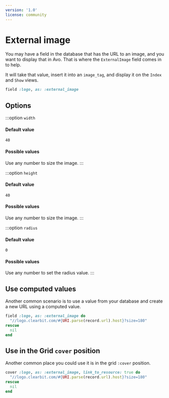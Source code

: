 ```yaml
---
version: '1.0'
license: community
---
```


# External image

You may have a field in the database that has the URL to an image, and you want to display that in Avo. That is where the `ExternalImage` field comes in to help.

It will take that value, insert it into an `image_tag`, and display it on the `Index` and `Show` views.

```ruby
field :logo, as: :external_image
```

## Options

:::option `width`

#### Default value

`40`

#### Possible values

Use any number to size the image.
:::

:::option `height`
#### Default value

`40`

#### Possible values

Use any number to size the image.
:::

:::option `radius`
#### Default value

`0`

#### Possible values

Use any number to set the radius value.
:::

<!-- @include: ./../common/link_to_resource_common.md-->

## Use computed values

Another common scenario is to use a value from your database and create a new URL using a computed value.

```ruby
field :logo, as: :external_image do
  "//logo.clearbit.com/#{URI.parse(record.url).host}?size=180"
rescue
  nil
end
```

## Use in the Grid `cover` position

Another common place you could use it is in the grid `:cover` position.

```ruby
cover :logo, as: :external_image, link_to_resource: true do
  "//logo.clearbit.com/#{URI.parse(record.url).host}?size=180"
rescue
  nil
end
```
